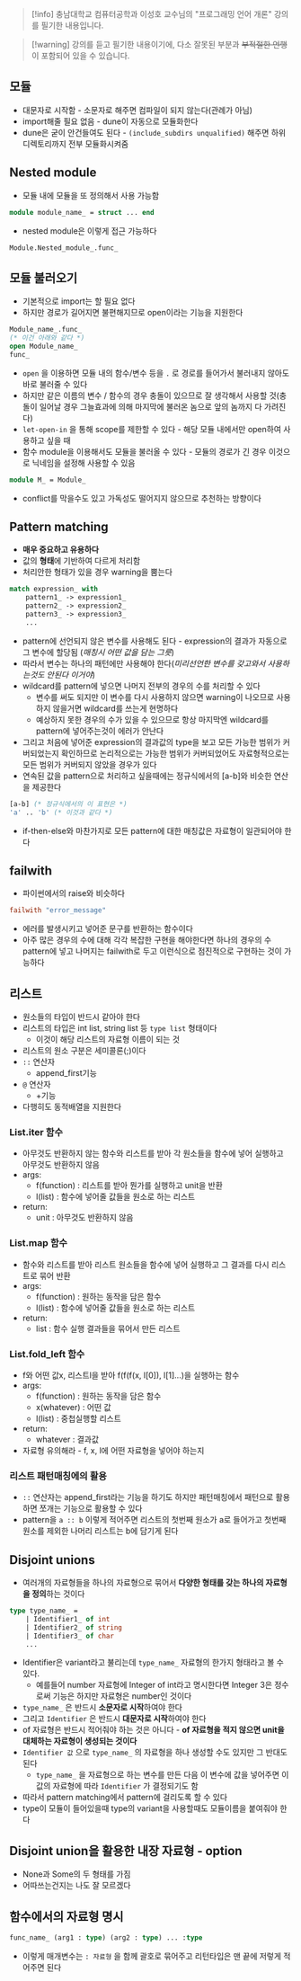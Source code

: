 
> [!info] 충남대학교 컴퓨터공학과 이성호 교수님의 "프로그래밍 언어 개론" 강의를 필기한 내용입니다.

> [!warning] 강의를 듣고 필기한 내용이기에, 다소 잘못된 부분과 ~~부적절한 언행~~ 이 포함되어 있을 수 있습니다.

## 모듈

- 대문자로 시작함 - 소문자로 해주면 컴파일이 되지 않는다(관례가 아님)
- import해줄 필요 없음 - dune이 자동으로 모듈화한다
- dune은 굳이 안건들여도 된다 - `(include_subdirs unqualified)` 해주면 하위디렉토리까지 전부 모듈화시켜줌

## Nested module

- 모듈 내에 모듈을 또 정의해서 사용 가능함

```ocaml
module module_name_ = struct ... end
```

- nested module은 이렇게 접근 가능하다

```ocaml
Module.Nested_module_.func_
```

## 모듈 불러오기

- 기본적으로 import는 할 필요 없다
- 하지만 경로가 길어지면 불편해지므로 open이라는 기능을 지원한다

```ocaml
Module_name_.func_
(* 이건 아래와 같다 *)
open Module_name_
func_
```

- `open` 을 이용하면 모듈 내의 함수/변수 등을 `.` 로 경로를 들어가서 불러내지 않아도 바로 불러줄 수 있다
- 하지만 같은 이름의 변수 / 함수의 경우 충돌이 있으므로 잘 생각해서 사용할 것(충돌이 일어날 경우 그늘효과에 의해 마지막에 불러온 놈으로 앞의 놈까지 다 가려진다)
- `let-open-in` 을 통해 scope를 제한할 수 있다 - 해당 모듈 내에서만 open하여 사용하고 싶을 때
- 함수 module을 이용해서도 모듈을 불러올 수 있다 - 모듈의 경로가 긴 경우 이것으로 닉네임을 설정해 사용할 수 있음

```ocaml
module M_ = Module_
```

- conflict를 막을수도 있고 가독성도 떨어지지 않으므로 추천하는 방향이다

## Pattern matching

- **매우 중요하고 유용하다**
- 값의 **형태**에 기반하여 다르게 처리함
- 처리안한 형태가 있을 경우 warning을 뿜는다

```ocaml
match expression_ with
    pattern1_ -> expression1_
    pattern2_ -> expression2_
    pattern3_ -> expression3_
    ...
```

- pattern에 선언되지 않은 변수를 사용해도 된다 - expression의 결과가 자동으로 그 변수에 할당됨 (*매칭시 어떤 값을 담는 그릇*)
- 따라서 변수는 하나의 패턴에만 사용해야 한다(*미리선언한 변수를 갖고와서 사용하는것도 안된다 이거야*)
- wildcard를 pattern에 넣으면 나머지 전부의 경우의 수를 처리할 수 있다
	- 변수를 써도 되지만 이 변수를 다시 사용하지 않으면 warning이 나오므로 사용하지 않을거면 wildcard를 쓰는게 현명하다
	- 예상하지 못한 경우의 수가 있을 수 있으므로 항상 마지막엔 wildcard를 pattern에 넣어주는것이 에러가 안난다
- 그리고 처음에 넣어준 expression의 결과값의 type을 보고 모든 가능한 범위가 커버되었는지 확인하므로 논리적으로는 가능한 범위가 커버되었어도 자료형적으로는 모든 범위가 커버되지 않았을 경우가 있다
- 연속된 값을 pattern으로 처리하고 싶을때에는 정규식에서의 \[a-b\]와 비슷한 연산을 제공한다

```ocaml
[a-b] (* 정규식에서의 이 표현은 *)
'a' .. 'b' (* 이것과 같다 *)
```

- if-then-else와 마찬가지로 모든 pattern에 대한 매칭값은 자료형이 일관되어야 한다

## failwith

- 파이썬에서의 raise와 비슷하다

```ocaml
failwith "error_message"
```

- 에러를 발생시키고 넣어준 문구를 반환하는 함수이다
- 아주 많은 경우의 수에 대해 각각 복잡한 구현을 해야한다면 하나의 경우의 수 pattern에 넣고 나머지는 failwith로 두고 이런식으로 점진적으로 구현하는 것이 가능하다

## 리스트

- 원소들의 타입이 반드시 같아야 한다
- 리스트의 타입은 int list, string list 등 `type list` 형태이다
	- 이것이 해당 리스트의 자료형 이름이 되는 것
- 리스트의 원소 구분은 세미콜론(;)이다
- `::` 연산자
	- append_first기능
- `@` 연산자
	- +기능
- 다행히도 동적배열을 지원한다

### List.iter 함수

- 아무것도 반환하지 않는 함수와 리스트를 받아 각 원소들을 함수에 넣어 실행하고 아무것도 반환하지 않음
- args:
	- f(function) : 리스트를 받아 뭔가를 실행하고 unit을 반환
	- l(list) : 함수에 넣어줄 값들을 원소로 하는 리스트
- return:
	- unit : 아무것도 반환하지 않음

### List.map 함수

- 함수와 리스트를 받아 리스트 원소들을 함수에 넣어 실행하고 그 결과를 다시 리스트로 묶어 반환
- args:
	- f(function) : 원하는 동작을 담은 함수
	- l(list) : 함수에 넣어줄 값들을 원소로 하는 리스트
- return:
	- list : 함수 실행 결과들을 묶어서 만든 리스트

### List.fold_left 함수

- f와 어떤 값x, 리스트l을 받아 f(f(f(x, l\[0\]), l\[1\]...)을 실행하는 함수
- args:
	- f(function) : 원하는 동작을 담은 함수
	- x(whatever) : 어떤 값
	- l(list) : 중첩실행할 리스트
- return:
	- whatever : 결과값
- 자료형 유의해라 - f, x, l에 어떤 자료형을 넣어야 하는지

### 리스트 패턴매칭에의 활용

- `::` 연산자는 append_first라는 기능을 하기도 하지만 패턴매칭에서 패턴으로 활용하면 쪼개는 기능으로 활용할 수 있다
- pattern을 `a :: b` 이렇게 적어주면 리스트의 첫번째 원소가 a로 들어가고 첫번째 원소를 제외한 나머리 리스트는 b에 담기게 된다

## Disjoint unions

- 여러개의 자료형들을 하나의 자료형으로 묶어서 **다양한 형태를 갖는 하나의 자료형을 정의**하는 것이다

```ocaml
type type_name_ =
    | Identifier1_ of int
    | Identifier2_ of string
    | Identifier3_ of char
    ...
```

- Identifier은 variant라고 불리는데 `type_name_` 자료형의 한가지 형태라고 볼 수 있다.
	- 예를들어 number 자료형에 Integer of int라고 명시한다면 Integer 3은 정수로써 기능은 하지만 자료형은 number인 것이다
- `type_name_` 은 반드시 **소문자로 시작**하여야 한다
- 그리고 `Identifier` 은 반드시 **대문자로 시작**하여야 한다
- of 자료형은 반드시 적어줘야 하는 것은 아니다 - **of 자료형을 적지 않으면 unit을 대체하는 자료형이 생성되는 것이다**
- `Identifier 값` 으로 `type_name_` 의 자료형을 하나 생성할 수도 있지만 그 반대도 된다
	- `type_name_` 을 자료형으로 하는 변수를 만든 다음 이 변수에 값을 넣어주면 이 값의 자료형에 따라 `Identifier` 가 결정되기도 함
- 따라서 pattern matching에서 pattern에 걸리도록 할 수 있다
- type이 모듈이 들어있을때 type의 variant을 사용할때도 모듈이름을 붙여줘야 한다

## Disjoint union을 활용한 내장 자료형 - option

- None과 Some의 두 형태를 가짐
- 어따쓰는건지는 나도 잘 모르겠다

## 함수에서의 자료형 명시

```ocaml
func_name_ (arg1 : type) (arg2 : type) ... :type
```

- 이렇게 매개변수는 `: 자료형` 을 함께 괄호로 묶어주고 리턴타입은 맨 끝에 저렇게 적어주면 된다